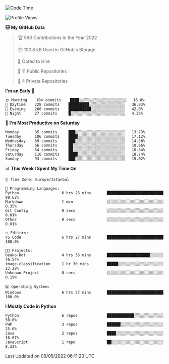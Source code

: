 <!--START_SECTION:waka-->
![Code Time](http://img.shields.io/badge/Code%20Time-195%20hrs%2042%20mins-blue)

![Profile Views](http://img.shields.io/badge/Profile%20Views-0-blue)

**🐱 My GitHub Data** 

> 🏆 560 Contributions in the Year 2022
 > 
> 📦 100.8 kB Used in GitHub's Storage 
 > 
> 💼 Opted to Hire
 > 
> 📜 11 Public Repositories 
 > 
> 🔑 4 Private Repositories  
 > 
**I'm an Early 🐤** 

```text
🌞 Morning    104 commits    ████░░░░░░░░░░░░░░░░░░░░░   16.8% 
🌆 Daytime    228 commits    █████████░░░░░░░░░░░░░░░░   36.83% 
🌃 Evening    260 commits    ██████████░░░░░░░░░░░░░░░   42.0% 
🌙 Night      27 commits     █░░░░░░░░░░░░░░░░░░░░░░░░   4.36%

```
📅 **I'm Most Productive on Saturday** 

```text
Monday       85 commits     ███░░░░░░░░░░░░░░░░░░░░░░   13.73% 
Tuesday      106 commits    ████░░░░░░░░░░░░░░░░░░░░░   17.12% 
Wednesday    89 commits     ███░░░░░░░░░░░░░░░░░░░░░░   14.38% 
Thursday     66 commits     ██░░░░░░░░░░░░░░░░░░░░░░░   10.66% 
Friday       64 commits     ██░░░░░░░░░░░░░░░░░░░░░░░   10.34% 
Saturday     116 commits    ████░░░░░░░░░░░░░░░░░░░░░   18.74% 
Sunday       93 commits     ███░░░░░░░░░░░░░░░░░░░░░░   15.02%

```


📊 **This Week I Spent My Time On** 

```text
⌚︎ Time Zone: Europe/Istanbul

💬 Programming Languages: 
Python                   6 hrs 26 mins       █████████████████████████   99.62% 
Markdown                 1 min               ░░░░░░░░░░░░░░░░░░░░░░░░░   0.35% 
Git Config               0 secs              ░░░░░░░░░░░░░░░░░░░░░░░░░   0.01% 
Other                    0 secs              ░░░░░░░░░░░░░░░░░░░░░░░░░   0.01%

🔥 Editors: 
VS Code                  6 hrs 27 mins       █████████████████████████   100.0%

🐱‍💻 Projects: 
beako-bot                4 hrs 56 mins       ███████████████████░░░░░░   76.54% 
image-classification     1 hr 30 mins        █████░░░░░░░░░░░░░░░░░░░░   23.28% 
Unknown Project          0 secs              ░░░░░░░░░░░░░░░░░░░░░░░░░   0.19%

💻 Operating System: 
Windows                  6 hrs 27 mins       █████████████████████████   100.0%

```

**I Mostly Code in Python** 

```text
Python                   6 repos             ████████████░░░░░░░░░░░░░   50.0% 
PHP                      3 repos             ██████░░░░░░░░░░░░░░░░░░░   25.0% 
Java                     2 repos             ████░░░░░░░░░░░░░░░░░░░░░   16.67% 
JavaScript               1 repo              ██░░░░░░░░░░░░░░░░░░░░░░░   8.33%

```



 Last Updated on 09/05/2022 06:11:23 UTC
<!--END_SECTION:waka-->

<!--
**3nws/3nws** is a ✨ _special_ ✨ repository because its `README.md` (this file) appears on your GitHub profile.

Here are some ideas to get you started:

- 🔭 I’m currently working on ...
- 🌱 I’m currently learning ...
- 👯 I’m looking to collaborate on ...
- 🤔 I’m looking for help with ...
- 💬 Ask me about ...
- 📫 How to reach me: ...
- 😄 Pronouns: ...
- ⚡ Fun fact: ...
-->
